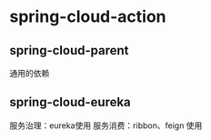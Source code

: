 # spring-cloud-action
## spring-cloud-parent
通用的依赖
## spring-cloud-eureka
服务治理：eureka使用
服务消费：ribbon、feign 使用
